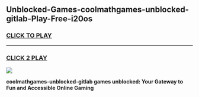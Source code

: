 
## Unblocked-Games-coolmathgames-unblocked-gitlab-Play-Free-i20os
<h3>
<a href="https://premium76.site?title=coolmathgames-unblocked-gitlab&ref=20M">CLICK TO PLAY</a></h3>
<hr>

<h3>
<a href="https://premium76.site?title=coolmathgames-unblocked-gitlab&ref=20M">CLICK 2 PLAY</a>
  
</h3>

<a href="https://premium76.site?title=coolmathgames-unblocked-gitlab&ref=19M"><img src="https://clearcache.store/games.png"></a>


**coolmathgames-unblocked-gitlab games unblocked: Your Gateway to Fun and Accessible Online Gaming**
